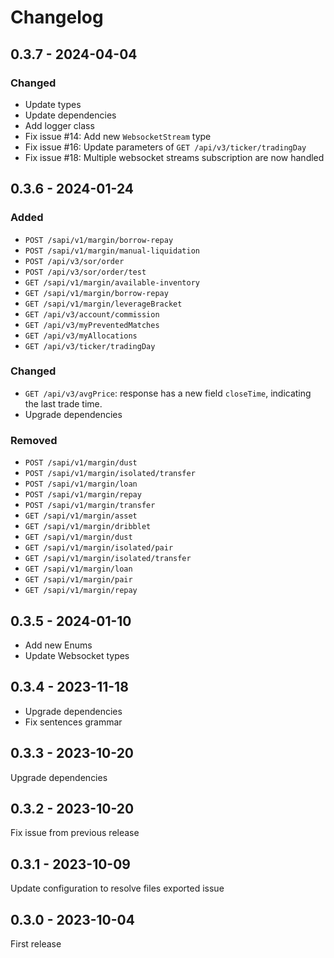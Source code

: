 # Changelog

## 0.3.7 - 2024-04-04

### Changed
- Update types
- Update dependencies
- Add logger class
- Fix issue #14: Add new `WebsocketStream` type 
- Fix issue #16: Update parameters of `GET /api/v3/ticker/tradingDay`
- Fix issue #18: Multiple websocket streams subscription are now handled

## 0.3.6 - 2024-01-24

### Added
- `POST /sapi/v1/margin/borrow-repay`
- `POST /sapi/v1/margin/manual-liquidation`
- `POST /api/v3/sor/order`
- `POST /api/v3/sor/order/test`
- `GET /sapi/v1/margin/available-inventory`
- `GET /sapi/v1/margin/borrow-repay`
- `GET /sapi/v1/margin/leverageBracket`
- `GET /api/v3/account/commission`
- `GET /api/v3/myPreventedMatches`
- `GET /api/v3/myAllocations`
- `GET /api/v3/ticker/tradingDay`

### Changed
- `GET /api/v3/avgPrice`: response has a new field `closeTime`, indicating the last trade time.
- Upgrade dependencies

### Removed
- `POST /sapi/v1/margin/dust`
- `POST /sapi/v1/margin/isolated/transfer`
- `POST /sapi/v1/margin/loan`
- `POST /sapi/v1/margin/repay`
- `POST /sapi/v1/margin/transfer`
- `GET /sapi/v1/margin/asset`
- `GET /sapi/v1/margin/dribblet`
- `GET /sapi/v1/margin/dust`
- `GET /sapi/v1/margin/isolated/pair`
- `GET /sapi/v1/margin/isolated/transfer`
- `GET /sapi/v1/margin/loan`
- `GET /sapi/v1/margin/pair`
- `GET /sapi/v1/margin/repay`

## 0.3.5 - 2024-01-10
- Add new Enums
- Update Websocket types

## 0.3.4 - 2023-11-18

- Upgrade dependencies
- Fix sentences grammar

## 0.3.3 - 2023-10-20

Upgrade dependencies

## 0.3.2 - 2023-10-20

Fix issue from previous release

## 0.3.1 - 2023-10-09

Update configuration to resolve files exported issue

## 0.3.0 - 2023-10-04

First release
